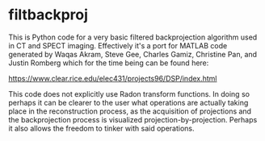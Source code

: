 # filtbackproj

This is Python code for a very basic filtered backprojection algorithm used in CT and SPECT imaging. Effectively it's a port for MATLAB code generated by Waqas Akram, Steve Gee, Charles Gamiz, Christine Pan, and Justin Romberg which for the time being can be found here: 

https://www.clear.rice.edu/elec431/projects96/DSP/index.html

This code does not explicitly use Radon transform functions. In doing so perhaps it can be clearer to the user what operations are actually taking place in the reconstruction process, as the acquisition of projections and the backprojection process is visualized projection-by-projection. Perhaps it also allows the freedom to tinker with said operations.

